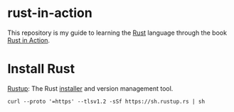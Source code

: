 # rust-in-action

This repository is my guide to learning the [Rust](https://www.rust-lang.org/) language through the book [Rust in Action](https://www.rustinaction.com/).


# Install Rust

[Rustup](https://rustup.rs/): The Rust [installer](https://www.rust-lang.org/tools/install) and version management tool.
```
curl --proto '=https' --tlsv1.2 -sSf https://sh.rustup.rs | sh
```
